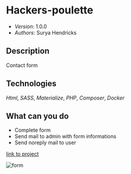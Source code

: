 # Hackers-poulette

* *Version*: 1.0.0
* *Authors*: Surya Hendricks

Description
----
Contact form 

Technologies
----
*Html*, *SASS*, *Materialize*, *PHP*, *Composer*, *Docker* 

What can you do
----

* Complete form
* Send mail to admin with form informations
* Send noreply mail to user 

[link to project](https://hackers-poulette-contact-form.herokuapp.com/)

![form](https://user-images.githubusercontent.com/54063721/72356798-289f5800-36ea-11ea-97eb-1c29fd3a5ebd.png)
